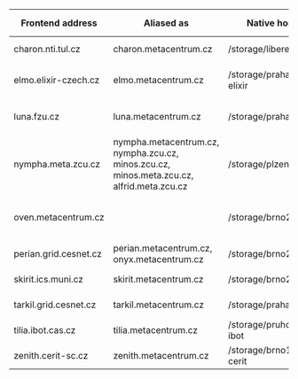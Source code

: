 <table>
  <thead>
    <tr>
      <th>Frontend address</th>
      <th>Aliased as</th>
      <th>Native home</th>
      <th>OS</th>
      <th>Physically located in</th>
      <th>Note</th>
    </tr>
  </thead>
  <tbody>
    <tr>
      <td>charon.nti.tul.cz</td>
      <td>charon.metacentrum.cz</td>
      <td>/storage/liberec3-tul</td>
      <td>Debian 12</td>
      <td>Liberec</td>
      <td></td>
    </tr>
    <tr>
      <td>elmo.elixir-czech.cz</td>
      <td>elmo.metacentrum.cz</td>
      <td>/storage/praha5-elixir</td>
      <td>Debian 12</td>
      <td>Praha</td>
      <td>Dedicated to <a href="/access/elixir">Elixir users</a></td>
    </tr>
    <tr>
      <td>luna.fzu.cz</td>
      <td>luna.metacentrum.cz</td>
      <td>/storage/praha1</td>
      <td>Debian 12</td>
      <td>Praha</td>
      <td>Reserved for <a href="https://www.fzu.cz/en">FZU</a> users</td>
    </tr>
    <tr>
      <td>nympha.meta.zcu.cz</td>
      <td>nympha.metacentrum.cz,<br/> nympha.zcu.cz,<br/> minos.zcu.cz,<br/> minos.meta.zcu.cz,<br/> alfrid.meta.zcu.cz</td>
      <td>/storage/plzen1</td>
      <td>Debian 12</td>
      <td>Plzen</td>
      <td></td>
    </tr>
    <tr>
      <td>oven.metacentrum.cz</td>
      <td></td>
      <td>/storage/brno2</td>
      <td>Debian 12</td>
      <td>Brno</td>
      <td>Reserved to access <a href="../../../computing/infrastructure/specific-nodes/#oven-node">oven node</a> only</td>
    </tr>
    <tr>
      <td>perian.grid.cesnet.cz</td>
      <td>perian.metacentrum.cz,<br/>onyx.metacentrum.cz</td>
      <td>/storage/brno2</td>
      <td>Debian 12</td>
      <td>Brno</td>
      <td></td>
    </tr>
    <tr>
      <td>skirit.ics.muni.cz</td>
      <td>skirit.metacentrum.cz</td>
      <td>/storage/brno2</td>
      <td>Debian 12</td>
      <td>Brno</td>
      <td></td>
    </tr>
    <tr>
      <td>tarkil.grid.cesnet.cz</td>
      <td>tarkil.metacentrum.cz</td>
      <td>/storage/praha1</td>
      <td>Debian 12</td>
      <td>Praha</td>
      <td></td>
    </tr>
    <tr>
      <td>tilia.ibot.cas.cz</td>
      <td>tilia.metacentrum.cz</td>
      <td>/storage/pruhonice1-ibot</td>
      <td>Debian 12</td>
      <td>Pruhonice</td>
      <td></td>
    </tr>
    <tr>
      <td>zenith.cerit-sc.cz</td>
      <td>zenith.metacentrum.cz</td>
      <td>/storage/brno12-cerit</td>
      <td>Debian 12</td>
      <td>Brno</td>
      <td></td>
    </tr>
  </tbody>
</table>

